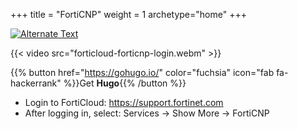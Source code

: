 +++
title = "FortiCNP"
weight = 1
archetype="home"
+++

[![Alternate Text]({forticnp-cloud-protection-insights.png})]({forticloud-forticnp-login.webm} "Link Title")

{{< video src="forticloud-forticnp-login.webm" >}}

{{% button href="https://gohugo.io/" color="fuchsia" icon="fab fa-hackerrank" %}}Get **Hugo**{{% /button %}}

- Login to FortiCloud: https://support.fortinet.com
- After logging in, select: Services -> Show More -> FortiCNP

